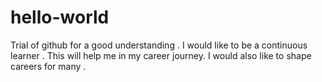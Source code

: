 # hello-world
Trial of github for a good understanding .
I would like to be a continuous learner . 
This will help me in my career journey.
I would also like to shape careers for many .
